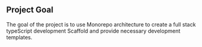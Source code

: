 ## Project Goal

The goal of the project is to use Monorepo architecture to create a full stack typeScript development Scaffold and provide necessary development templates.
